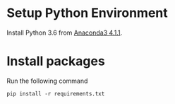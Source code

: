 # Setup Python Environment
Install Python 3.6 from [Anaconda3 4.1.1](https://repo.continuum.io/archive/Anaconda3-4.1.1-Windows-x86_64.exe).
# Install packages
Run the following command
```commandline
pip install -r requirements.txt
```